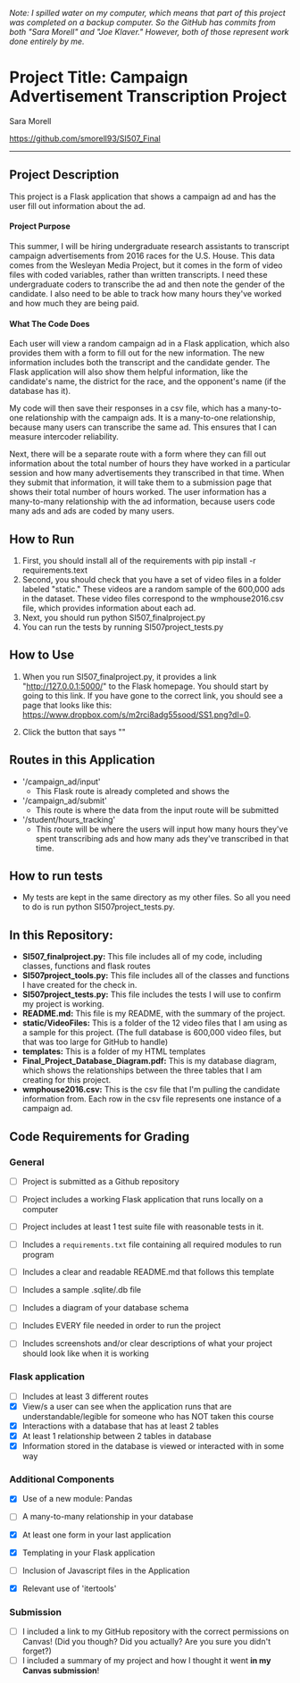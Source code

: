 *Note: I spilled water on my computer, which means that part of this project was completed on a backup computer. So the GitHub has commits from both "Sara Morell" and "Joe Klaver." However, both of those represent work done entirely by me.*

# Project Title: Campaign Advertisement Transcription Project

Sara Morell

https://github.com/smorell93/SI507_Final

---

## Project Description
This project is a Flask application that shows a campaign ad and has the user fill out information about the ad.

#### Project Purpose
This summer, I will be hiring undergraduate research assistants to transcript campaign advertisements from 2016 races for the U.S. House. This data comes from the Wesleyan Media Project, but it comes in the form of video files with coded variables, rather than written transcripts. I need these undergraduate coders to transcribe the ad and then note the gender of the candidate. I also need to be able to track how many hours they've worked and how much they are being paid.

#### What The Code Does
Each user will view a random campaign ad in a Flask application, which also provides them with a form to fill out for the new information. The new information includes both the transcript and the candidate gender. The Flask application will also show them helpful information, like the candidate's name, the district for the race, and the opponent's name (if the database has it).

My code will then save their responses in a csv file, which has a many-to-one relationship with the campaign ads. It is a many-to-one relationship, because many users can transcribe the same ad. This ensures that I can measure intercoder reliability.

Next, there will be a separate route with a form where they can fill out information about the total number of hours they have worked in a particular session and how many advertisements they transcribed in that time. When they submit that information, it will take them to a submission page that shows their total number of hours worked. The user information has a many-to-many relationship with the ad information, because users code many ads and ads are coded by many users.

## How to Run

1. First, you should install all of the requirements with pip install -r requirements.text
2. Second, you should check that you have a set of video files in a folder labeled "static." These videos are a random sample of the 600,000 ads in the dataset. These video files correspond to the wmphouse2016.csv file, which provides information about each ad.
2. Next, you should run python SI507_finalproject.py
3. You can run the tests by running SI507project_tests.py

## How to Use

1. When you run SI507_finalproject.py, it provides a link "http://127.0.0.1:5000/" to the Flask homepage. You should start by going to this link. If you have gone to the correct link, you should see a page that looks like this: https://www.dropbox.com/s/m2rci8adg55sood/SS1.png?dl=0.

2. Click the button that says ""

## Routes in this Application

- '/campaign_ad/input'
  - This Flask route is already completed and shows the
- '/campaign_ad/submit'
  - This route is where the data from the input route will be submitted
- '/student/hours_tracking'
  - This route will be where the users will input how many hours they've spent transcribing ads and how many ads they've transcribed in that time.

## How to run tests

- My tests are kept in the same directory as my other files. So all you need to do is run python SI507project_tests.py.

## In this Repository:

* **SI507_finalproject.py:** This file includes all of my code, including classes, functions and flask routes
* **SI507project_tools.py:** This file includes all of the classes and functions I have created for the check in.
* **SI507project_tests.py:** This file includes the tests I will use to confirm my project is working.
* **README.md:** This file is my README, with the summary of the project.
* **static/VideoFiles:** This is a folder of the 12 video files that I am using as a sample for this project. (The full database is 600,000 video files, but that was too large for GitHub to handle)
* **templates:** This is a folder of my HTML templates
* **Final_Project_Database_Diagram.pdf:** This is my database diagram, which shows the relationships between the three tables that I am creating for this project.
* **wmphouse2016.csv:** This is the csv file that I'm pulling the candidate information from. Each row in the csv file represents one instance of a campaign ad.

## Code Requirements for Grading

### General

- [ ] Project is submitted as a Github repository
- [ ] Project includes a working Flask application that runs locally on a computer
- [ ] Project includes at least 1 test suite file with reasonable tests in it.
- [ ] Includes a `requirements.txt` file containing all required modules to run program
- [ ] Includes a clear and readable README.md that follows this template
- [ ] Includes a sample .sqlite/.db file
- [ ] Includes a diagram of your database schema
- [ ] Includes EVERY file needed in order to run the project
- [ ] Includes screenshots and/or clear descriptions of what your project should look like when it is working


### Flask application

- [ ] Includes at least 3 different routes
- [X] View/s a user can see when the application runs that are understandable/legible for someone who has NOT taken this course
- [X] Interactions with a database that has at least 2 tables
- [X] At least 1 relationship between 2 tables in database
- [X] Information stored in the database is viewed or interacted with in some way

### Additional Components

- [X] Use of a new module: Pandas
- [ ] A many-to-many relationship in your database
- [X] At least one form in your last application
- [X] Templating in your Flask application
- [ ] Inclusion of Javascript files in the Application
- [X] Relevant use of 'itertools'


### Submission

- [ ] I included a link to my GitHub repository with the correct permissions on Canvas! (Did you though? Did you actually? Are you sure you didn't forget?)
- [ ] I included a summary of my project and how I thought it went **in my Canvas submission**!
